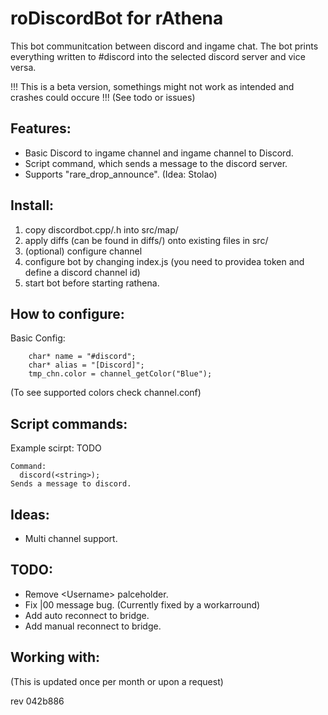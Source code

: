 # roDiscordBot for rAthena
This bot communitcation between discord and ingame chat.
The bot prints everything written to #discord into the selected discord server and vice versa.

!!! This is a beta version, somethings might not work as intended and crashes could occure !!!
(See todo or issues)

## Features:
- Basic Discord to ingame channel and ingame channel to Discord.
- Script command, which sends a message to the discord server.
- Supports "rare_drop_announce". (Idea: Stolao)

## Install:
1. copy discordbot.cpp/.h into src/map/
2. apply diffs (can be found in diffs/) onto existing files in src/
3. (optional) configure channel
4. configure bot by changing index.js (you need to providea token and define a discord channel id)
5. start bot before starting rathena.

## How to configure:
Basic Config:
```
	char* name = "#discord";     
	char* alias = "[Discord]";
	tmp_chn.color = channel_getColor("Blue");
```
(To see supported colors check channel.conf)

## Script commands:
Example scirpt: TODO

```
Command: 
  discord(<string>);
Sends a message to discord.
```
## Ideas:
- Multi channel support.

## TODO:
- Remove \<Username\> palceholder.
- Fix |00 message bug. (Currently fixed by a workarround)
- Add auto reconnect to bridge.
- Add manual reconnect to bridge.

## Working with:
(This is updated once per month or upon a request)

rev 042b886
